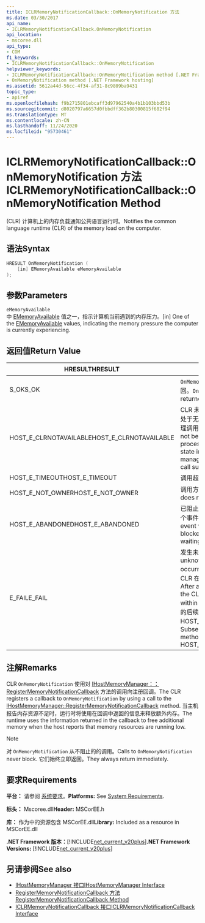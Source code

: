 ```yaml
---
title: ICLRMemoryNotificationCallback::OnMemoryNotification 方法
ms.date: 03/30/2017
api_name:
- ICLRMemoryNotificationCallback.OnMemoryNotification
api_location:
- mscoree.dll
api_type:
- COM
f1_keywords:
- ICLRMemoryNotificationCallback::OnMemoryNotification
helpviewer_keywords:
- ICLRMemoryNotificationCallback::OnMemoryNotification method [.NET Framework hosting]
- OnMemoryNotification method [.NET Framework hosting]
ms.assetid: 5612a44d-56cc-4f34-af31-8c9809ba9431
topic_type:
- apiref
ms.openlocfilehash: f9b2715801ebcaff3d97962540a4b1b103bbd53b
ms.sourcegitcommit: d8020797a6657d0fbbdff362b80300815f682f94
ms.translationtype: MT
ms.contentlocale: zh-CN
ms.lasthandoff: 11/24/2020
ms.locfileid: "95730461"
---
```

# <a name="iclrmemorynotificationcallbackonmemorynotification-method"></a><span data-ttu-id="83965-102">ICLRMemoryNotificationCallback::OnMemoryNotification 方法</span><span class="sxs-lookup"><span data-stu-id="83965-102">ICLRMemoryNotificationCallback::OnMemoryNotification Method</span></span>

<span data-ttu-id="83965-103"> (CLR) 计算机上的内存负载通知公共语言运行时。</span><span class="sxs-lookup"><span data-stu-id="83965-103">Notifies the common language runtime (CLR) of the memory load on the computer.</span></span>  
  
## <a name="syntax"></a><span data-ttu-id="83965-104">语法</span><span class="sxs-lookup"><span data-stu-id="83965-104">Syntax</span></span>  
  
```cpp  
HRESULT OnMemoryNotification (  
    [in] EMemoryAvailable eMemoryAvailable  
);  
```  
  
## <a name="parameters"></a><span data-ttu-id="83965-105">参数</span><span class="sxs-lookup"><span data-stu-id="83965-105">Parameters</span></span>  

 `eMemoryAvailable`  
 <span data-ttu-id="83965-106">中 [EMemoryAvailable](ememoryavailable-enumeration.md) 值之一，指示计算机当前遇到的内存压力。</span><span class="sxs-lookup"><span data-stu-id="83965-106">[in] One of the [EMemoryAvailable](ememoryavailable-enumeration.md) values, indicating the memory pressure the computer is currently experiencing.</span></span>  
  
## <a name="return-value"></a><span data-ttu-id="83965-107">返回值</span><span class="sxs-lookup"><span data-stu-id="83965-107">Return Value</span></span>  
  
|<span data-ttu-id="83965-108">HRESULT</span><span class="sxs-lookup"><span data-stu-id="83965-108">HRESULT</span></span>|<span data-ttu-id="83965-109">说明</span><span class="sxs-lookup"><span data-stu-id="83965-109">Description</span></span>|  
|-------------|-----------------|  
|<span data-ttu-id="83965-110">S_OK</span><span class="sxs-lookup"><span data-stu-id="83965-110">S_OK</span></span>|<span data-ttu-id="83965-111">`OnMemoryNotification` 已成功返回。</span><span class="sxs-lookup"><span data-stu-id="83965-111">`OnMemoryNotification` returned successfully.</span></span>|  
|<span data-ttu-id="83965-112">HOST_E_CLRNOTAVAILABLE</span><span class="sxs-lookup"><span data-stu-id="83965-112">HOST_E_CLRNOTAVAILABLE</span></span>|<span data-ttu-id="83965-113">CLR 未加载到进程中，或 CLR 处于无法运行托管代码或成功处理调用的状态。</span><span class="sxs-lookup"><span data-stu-id="83965-113">The CLR has not been loaded into a process, or the CLR is in a state in which it cannot run managed code or process the call successfully.</span></span>|  
|<span data-ttu-id="83965-114">HOST_E_TIMEOUT</span><span class="sxs-lookup"><span data-stu-id="83965-114">HOST_E_TIMEOUT</span></span>|<span data-ttu-id="83965-115">调用超时。</span><span class="sxs-lookup"><span data-stu-id="83965-115">The call timed out.</span></span>|  
|<span data-ttu-id="83965-116">HOST_E_NOT_OWNER</span><span class="sxs-lookup"><span data-stu-id="83965-116">HOST_E_NOT_OWNER</span></span>|<span data-ttu-id="83965-117">调用方不拥有该锁。</span><span class="sxs-lookup"><span data-stu-id="83965-117">The caller does not own the lock.</span></span>|  
|<span data-ttu-id="83965-118">HOST_E_ABANDONED</span><span class="sxs-lookup"><span data-stu-id="83965-118">HOST_E_ABANDONED</span></span>|<span data-ttu-id="83965-119">已阻止的线程或纤程正在等待某个事件时，该事件被取消。</span><span class="sxs-lookup"><span data-stu-id="83965-119">An event was canceled while a blocked thread or fiber was waiting on it.</span></span>|  
|<span data-ttu-id="83965-120">E_FAIL</span><span class="sxs-lookup"><span data-stu-id="83965-120">E_FAIL</span></span>|<span data-ttu-id="83965-121">发生未知的灾难性故障。</span><span class="sxs-lookup"><span data-stu-id="83965-121">An unknown catastrophic failure occurred.</span></span> <span data-ttu-id="83965-122">方法返回 E_FAIL 后，CLR 在该进程内将不再可用。</span><span class="sxs-lookup"><span data-stu-id="83965-122">After a method returns E_FAIL, the CLR is no longer usable within the process.</span></span> <span data-ttu-id="83965-123">对宿主方法的后续调用会返回 HOST_E_CLRNOTAVAILABLE。</span><span class="sxs-lookup"><span data-stu-id="83965-123">Subsequent calls to hosting methods return HOST_E_CLRNOTAVAILABLE.</span></span>|  
  
## <a name="remarks"></a><span data-ttu-id="83965-124">注解</span><span class="sxs-lookup"><span data-stu-id="83965-124">Remarks</span></span>  

 <span data-ttu-id="83965-125">CLR `OnMemoryNotification` 使用对 [IHostMemoryManager：： RegisterMemoryNotificationCallback](ihostmemorymanager-registermemorynotificationcallback-method.md) 方法的调用向注册回调。</span><span class="sxs-lookup"><span data-stu-id="83965-125">The CLR registers a callback to `OnMemoryNotification` by using a call to the [IHostMemoryManager::RegisterMemoryNotificationCallback](ihostmemorymanager-registermemorynotificationcallback-method.md) method.</span></span> <span data-ttu-id="83965-126">当主机报告内存资源不足时，运行时将使用在回调中返回的信息来释放额外内存。</span><span class="sxs-lookup"><span data-stu-id="83965-126">The runtime uses the information returned in the callback to free additional memory when the host reports that memory resources are running low.</span></span>  
  
> [!NOTE]
> <span data-ttu-id="83965-127">对 `OnMemoryNotification` 从不阻止的的调用。</span><span class="sxs-lookup"><span data-stu-id="83965-127">Calls to `OnMemoryNotification` never block.</span></span> <span data-ttu-id="83965-128">它们始终立即返回。</span><span class="sxs-lookup"><span data-stu-id="83965-128">They always return immediately.</span></span>  
  
## <a name="requirements"></a><span data-ttu-id="83965-129">要求</span><span class="sxs-lookup"><span data-stu-id="83965-129">Requirements</span></span>  

 <span data-ttu-id="83965-130">**平台：** 请参阅 [系统要求](../../get-started/system-requirements.md)。</span><span class="sxs-lookup"><span data-stu-id="83965-130">**Platforms:** See [System Requirements](../../get-started/system-requirements.md).</span></span>  
  
 <span data-ttu-id="83965-131">**标头：** Mscoree.dll</span><span class="sxs-lookup"><span data-stu-id="83965-131">**Header:** MSCorEE.h</span></span>  
  
 <span data-ttu-id="83965-132">**库：** 作为中的资源包含 MSCorEE.dll</span><span class="sxs-lookup"><span data-stu-id="83965-132">**Library:** Included as a resource in MSCorEE.dll</span></span>  
  
 <span data-ttu-id="83965-133">**.NET Framework 版本：**[!INCLUDE[net_current_v20plus](../../../../includes/net-current-v20plus-md.md)]</span><span class="sxs-lookup"><span data-stu-id="83965-133">**.NET Framework Versions:** [!INCLUDE[net_current_v20plus](../../../../includes/net-current-v20plus-md.md)]</span></span>  
  
## <a name="see-also"></a><span data-ttu-id="83965-134">另请参阅</span><span class="sxs-lookup"><span data-stu-id="83965-134">See also</span></span>

- [<span data-ttu-id="83965-135">IHostMemoryManager 接口</span><span class="sxs-lookup"><span data-stu-id="83965-135">IHostMemoryManager Interface</span></span>](ihostmemorymanager-interface.md)
- [<span data-ttu-id="83965-136">RegisterMemoryNotificationCallback 方法</span><span class="sxs-lookup"><span data-stu-id="83965-136">RegisterMemoryNotificationCallback Method</span></span>](ihostmemorymanager-registermemorynotificationcallback-method.md)
- [<span data-ttu-id="83965-137">ICLRMemoryNotificationCallback 接口</span><span class="sxs-lookup"><span data-stu-id="83965-137">ICLRMemoryNotificationCallback Interface</span></span>](iclrmemorynotificationcallback-interface.md)
